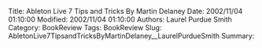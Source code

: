 Title: Ableton Live 7 Tips and Tricks  By Martin Delaney
Date: 2002/11/04 01:10:00
Modified: 2002/11/04 01:10:00
Authors: Laurel Purdue Smith
Category: BookReview
Tags: BookReview
Slug: AbletonLive7TipsandTricksByMartinDelaney__LaurelPurdueSmith
Summary: 



